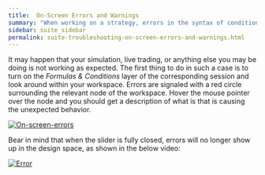 ```yaml
---
title:  On-Screen Errors and Warnings
summary: "When working on a strategy, errors in the syntax of conditions and formulas are signaled at the offending node."
sidebar: suite_sidebar
permalink: suite-troubleshooting-on-screen-errors-and-warnings.html
---
```


It may happen that your simulation, live trading, or anything else you may be doing is not working as expected. The first thing to do in such a case is to turn on the *Formulas & Conditions* layer of the corresponding session and look around within your workspace. Errors are signaled with a red circle surrounding the relevant node of the workspace. Hover the mouse pointer over the node and you should get a description of what is that is causing the unexpected behavior.

[![On-screen-errors](https://user-images.githubusercontent.com/13994516/63213696-b52ff500-c10f-11e9-9bc1-741ecb0858ef.gif)](https://user-images.githubusercontent.com/13994516/63213696-b52ff500-c10f-11e9-9bc1-741ecb0858ef.gif)

Bear in mind that when the slider is fully closed, errors will no longer show up in the design space, as shown in the below video:

[![Error](https://user-images.githubusercontent.com/13994516/63213579-528a2980-c10e-11e9-8464-76cb4b369db4.gif)](https://user-images.githubusercontent.com/13994516/63213579-528a2980-c10e-11e9-8464-76cb4b369db4.gif)

